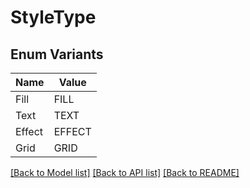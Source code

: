 # StyleType

## Enum Variants

| Name | Value |
|---- | -----|
| Fill | FILL |
| Text | TEXT |
| Effect | EFFECT |
| Grid | GRID |


[[Back to Model list]](../README.md#documentation-for-models) [[Back to API list]](../README.md#documentation-for-api-endpoints) [[Back to README]](../README.md)


